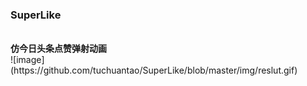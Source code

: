 ### SuperLike
<br/>
<b>仿今日头条点赞弹射动画</b><br/>
![image](https://github.com/tuchuantao/SuperLike/blob/master/img/reslut.gif)
